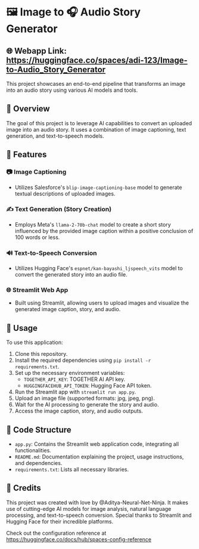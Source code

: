 # 🖼️ Image to 🎧 Audio Story Generator

## 🌐 Webapp Link: https://huggingface.co/spaces/adi-123/Image-to-Audio_Story_Generator

This project showcases an end-to-end pipeline that transforms an image into an audio story using various AI models and tools.

## 🌟 Overview

The goal of this project is to leverage AI capabilities to convert an uploaded image into an audio story. 
It uses a combination of image captioning, text generation, and text-to-speech models.

## 🚀 Features

### 📷 Image Captioning
- Utilizes Salesforce's `blip-image-captioning-base` model to generate textual descriptions of uploaded images.

### ✍️ Text Generation (Story Creation)
- Employs Meta's `llama-2-70b-chat` model to create a short story influenced by the provided image caption within a positive conclusion of 100 words or less.

### 🔊 Text-to-Speech Conversion
- Utilizes Hugging Face's `espnet/kan-bayashi_ljspeech_vits` model to convert the generated story into an audio file.

### 🌐 Streamlit Web App
- Built using Streamlit, allowing users to upload images and visualize the generated image caption, story, and audio.

## 📝 Usage

To use this application:

1. Clone this repository.
2. Install the required dependencies using `pip install -r requirements.txt`.
3. Set up the necessary environment variables:
   - `TOGETHER_API_KEY`: TOGETHER AI API key.
   - `HUGGINGFACEHUB_API_TOKEN`: Hugging Face API token.
4. Run the Streamlit app with `streamlit run app.py`.
5. Upload an image file (supported formats: jpg, jpeg, png).
6. Wait for the AI processing to generate the story and audio.
7. Access the image caption, story, and audio outputs.

## 📁 Code Structure

- `app.py`: Contains the Streamlit web application code, integrating all functionalities.
- `README.md`: Documentation explaining the project, usage instructions, and dependencies.
- `requirements.txt`: Lists all necessary libraries.

## 🙌 Credits

This project was created with love by @Aditya-Neural-Net-Ninja. 
It makes use of cutting-edge AI models for image analysis, natural language processing, and text-to-speech conversion. 
Special thanks to Streamlit and Hugging Face for their incredible platforms.

Check out the configuration reference at https://huggingface.co/docs/hub/spaces-config-reference
